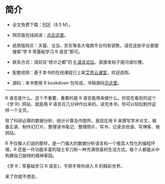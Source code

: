 # 简介

- 全文免费下载：[PDF](/pdf/ZHAOLI2017.pdf)（8.5 M）。

- 网页版在线阅读：[点击这里](https://https://bookxuer.pzhao.org/)。

- 纸质版购买：天猫、当当、京东等各大电商平台均有销售。请在这些平台直接搜索“学 R 零基础学习 R 语言”即可。

- 联系方式：请前往“统计之都”的 [R 语言论坛](https://d.cosx.org/t/r)，直接发帖子提问或吐槽。

- 配套视频：基于本书的在线课程已上架[艾思云课堂](https://v.ais.cn/courseDetail/1087)，欢迎选购。

- 源码：本书使用 R bookdown 包写成，书稿源码[见这里](https://github.com/pzhaonet/bookxuer)。

---

R 语言是什么，这个不重要，重要的是 R 语言能用来做什么。你现在看到的这个《学 R》网站，就是用 R 语言花几分钟作出来的。读完本书，你可以轻松制作这样一个主页。

除了科研必需的数据分析、统计计算及作图外，我现在用 R 来撰写学术论文、做备忘录、制作幻灯片、整理读书笔记、整理照片、写书、记录吉他谱、写博客、做网站。

R 不仅像人们说的那样，是一门强大的数据分析语言和一个极其人性化的编程环境，R 还是一件功能丰富的瑞士军刀和一种充满惊喜的生活方式。每个人都能从中构建自己独特的精神家园。

《学 R：零基础学习 R 语言》，手把手带你进入 R 的精彩世界。

来了你就不想走。
